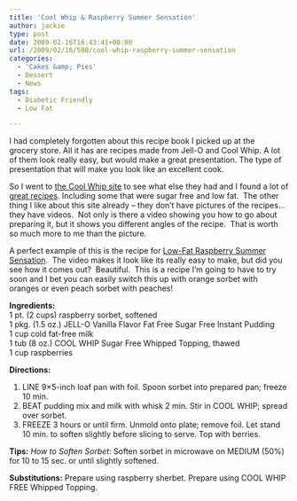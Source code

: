 ```yaml
---
title: 'Cool Whip & Raspberry Summer Sensation'
author: jackie
type: post
date: 2009-02-16T16:43:41+00:00
url: /2009/02/16/500/cool-whip-raspberry-summer-sensation
categories:
  - 'Cakes &amp; Pies'
  - Dessert
  - News
tags:
  - Diabetic Friendly
  - Low Fat

---
```

[<img decoding="async" style="margin: 0pt 0pt 10px 10px; float: right;" src="http://brands.kraftfoods.com/coolwhip/Images/cwlogo.jpg" alt="" />][1]I had completely forgotten about this recipe book I picked up at the grocery store. All it has are recipes made from Jell-O and Cool Whip. A lot of them look really easy, but would make a great presentation. The type of presentation that will make you look like an excellent cook.

So I went to [the Cool Whip site][1] to see what else they had and I found a lot of [great recipes][2]. Including some that were sugar free and low fat.  The other thing I like about this site already &#8211; they don&#8217;t have pictures of the recipes&#8230;they have videos.  Not only is there a video showing you how to go about preparing it, but it shows you different angles of the recipe.  That is worth so much more to me than the picture.

A perfect example of this is the recipe for [Low-Fat Raspberry Summer Sensation][3].  The video makes it look like its really easy to make, but did you see how it comes out?  Beautiful.  This is a recipe I&#8217;m going to have to try soon and I bet you can easily switch this up with orange sorbet with oranges or even peach sorbet with peaches!

**Ingredients:**  
1 pt. (2 cups) raspberry sorbet, softened  
1 pkg. (1.5 oz.) JELL-O Vanilla Flavor Fat Free Sugar Free Instant Pudding  
1 cup cold fat-free milk  
1 tub (8 oz.) COOL WHIP Sugar Free Whipped Topping, thawed  
1 cup raspberries

**Directions:**

  1. LINE 9&#215;5-inch loaf pan with foil. Spoon sorbet into prepared pan; freeze 10 min.
  2. BEAT pudding mix and milk with whisk 2 min. Stir in COOL WHIP; spread over sorbet.
  3. FREEZE 3 hours or until firm. Unmold onto plate; remove foil. Let stand 10 min. to soften slightly before slicing to serve. Top with berries.

**Tips:** _How to Soften Sorbet_: Soften sorbet in microwave on MEDIUM (50%) for 10 to 15 sec. or until slightly softened.

**Substitutions:** Prepare using raspberry sherbet. Prepare using COOL WHIP FREE Whipped Topping.

 [1]: http://brands.kraftfoods.com/CoolWhip
 [2]: http://brands.kraftfoods.com/CoolWhip/coolWhipRecipes
 [3]: http://www.kraftfoods.com/kf/recipes/low-fat-raspberry-summer-sensation-74024.aspx